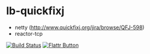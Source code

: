 lb-quickfixj
============

- netty (http://www.quickfixj.org/jira/browse/QFJ-598)
- reactor-tcp

[![Build Status](https://travis-ci.org/lburgazzoli/lb-quickfixj.png?branch=master)](https://travis-ci.org/lburgazzoli/lb-quickfixj)
[![Flattr Button](http://api.flattr.com/button/button-compact-static-100x17.png "Flattr This!")](https://github.com/lburgazzoli/lb-quickfixj "lb-quickfixj")